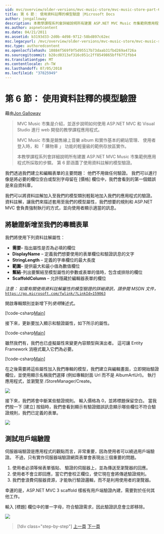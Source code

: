```yaml
---
uid: mvc/overview/older-versions/mvc-music-store/mvc-music-store-part-6
title: 第 6 節： 使用資料註釋的模型驗證 |Microsoft Docs
author: jongalloway
description: 本教學課程系列會詳細說明所有建置 ASP.NET MVC Music 市集範例應用程式所採取的步驟。 第 6 部分將說明如何使用模型 V 的資料註解...
ms.author: aspnetcontent
ms.date: 04/21/2011
ms.assetid: b3193d33-2d0b-4d98-9712-58bd897c62ec
msc.legacyurl: /mvc/overview/older-versions/mvc-music-store/mvc-music-store-part-6
msc.type: authoredcontent
ms.openlocfilehash: 10884f569f0f5d95517b73daab31fbd269a4726a
ms.sourcegitcommit: b28cd0313af316c051c2ff8549865bff67f2fbb4
ms.translationtype: MT
ms.contentlocale: zh-TW
ms.lasthandoff: 07/05/2018
ms.locfileid: "37825949"
---
```

<a name="part-6-using-data-annotations-for-model-validation"></a>第 6 節： 使用資料註釋的模型驗證
====================
藉由[Jon Galloway](https://github.com/jongalloway)

> MVC Music 市集是介紹，並逐步說明如何使用 ASP.NET MVC 和 Visual Studio 進行 web 開發的教學課程應用程式。  
>   
> MVC Music 市集是銷售線上音樂 album 和實作基本的網站管理、 使用者登入時，和 「 購物車 」 功能的輕量級的範例存放區實作。  
>   
> 本教學課程系列會詳細說明所有建置 ASP.NET MVC Music 市集範例應用程式所採取的步驟。 第 6 節涵蓋了使用資料註解的模型驗證。


我們透過我們建立和編輯表單的主要問題： 他們不用做任何驗證。 我們可以進行像是將必要的欄位空白或型別字母留在 [價格] 欄位中，我們會看到的第一個錯誤是來自資料庫，

我們可以將資料註解加入至我們的模型類別輕鬆地加入我們的應用程式的驗證。 資料註解，讓我們來描述套用至我們的模型屬性，我們想要的規則和 ASP.NET MVC 會負責強制執行的方式，並向使用者顯示適當的訊息。

## <a name="adding-validation-to-our-album-forms"></a>將驗證新增至我們的專輯表單

我們將使用下列資料註解屬性：

- **需要**– 指出屬性是否為必填的欄位
- **DisplayName** – 定義我們想要使用的表單欄位和驗證訊息的文字
- **StringLength** – 定義的字串欄位的最大長度
- **範圍**– 提供最大和最小值為數值欄位
- **繫結**-列出要繫結至模型屬性的參數或表單的值時，包含或排除的欄位
- **ScaffoldColumn** – 允許隱藏於編輯器表單的欄位

*注意： 如需有關使用資料註解屬性的模型驗證的詳細資訊，請參閱 MSDN 文件，*[`https://go.microsoft.com/fwlink/?LinkId=159063`](https://go.microsoft.com/fwlink/?LinkId=159063)

開啟專輯類別並新增下列*使用*陳述式。

[!code-csharp[Main](mvc-music-store-part-6/samples/sample1.cs)]

接下來，更新要加入顯示和驗證屬性，如下所示的屬性。

[!code-csharp[Main](mvc-music-store-part-6/samples/sample2.cs)]

雖然我們有，我們也已虛擬屬性來變更內容類型與演出者。 這可讓 Entity Framework 消極式載入它們為必要。

[!code-csharp[Main](mvc-music-store-part-6/samples/sample3.cs)]

在之後需要將這些屬性加入我們專輯的模型，我們建立與編輯畫面，立即開始驗證欄位，並使用顯示名稱我們選擇 (例如專輯封面 Url 而不是 AlbumArtUrl)。 執行應用程式，並瀏覽至 /StoreManager/Create。

![](mvc-music-store-part-6/_static/image1.png)

接下來，我們將會中斷某些驗證規則。 輸入價格為 0，並將標題保留空白。 當我們按一下 [建立] 按鈕時，我們會看到顯示有驗證錯誤訊息顯示哪些欄位不符合驗證規則，我們已定義的表單。

![](mvc-music-store-part-6/_static/image2.png)

## <a name="testing-the-client-side-validation"></a>測試用戶端驗證

伺服器端驗證是應用程式的觀點而言，非常重要，因為使用者可以繞過用戶端驗證。 不過，只有實作伺服器端驗證網頁表單會表現出三個重要的問題。

1. 使用者必須等候表單張貼、 驗證的伺服器上，並為傳送至瀏覽器的回應。
2. 使用者不會立即回應，當它們會校正欄位，使它現在會將傳遞驗證規則。
3. 我們會浪費伺服器資源，才能執行驗證邏輯，而不是利用使用者的瀏覽器。

幸運的是，ASP.NET MVC 3 scaffold 樣板有用戶端驗證內建，需要對於任何其他工作。

輸入 [標題] 欄位中的單一字母，符合驗證需求，因此驗證訊息會立即移除。

![](mvc-music-store-part-6/_static/image3.png)


> [!div class="step-by-step"]
> [上一頁](mvc-music-store-part-5.md)
> [下一頁](mvc-music-store-part-7.md)
